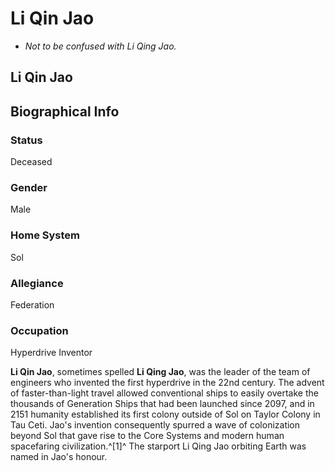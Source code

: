 # Li Qin Jao
- *Not to be confused with Li Qing Jao.*

## Li Qin Jao

		

## Biographical Info

### Status

Deceased

### Gender

Male

### Home System

Sol

### Allegiance

Federation

### Occupation

Hyperdrive Inventor

**Li Qin Jao**, sometimes spelled **Li Qing Jao**, was the leader of the team of engineers who invented the first hyperdrive in the 22nd century. The advent of faster-than-light travel allowed conventional ships to easily overtake the thousands of Generation Ships that had been launched since 2097, and in 2151 humanity established its first colony outside of Sol on Taylor Colony in Tau Ceti. Jao's invention consequently spurred a wave of colonization beyond Sol that gave rise to the Core Systems and modern human spacefaring civilization.^[1]^ The starport Li Qing Jao orbiting Earth was named in Jao's honour.